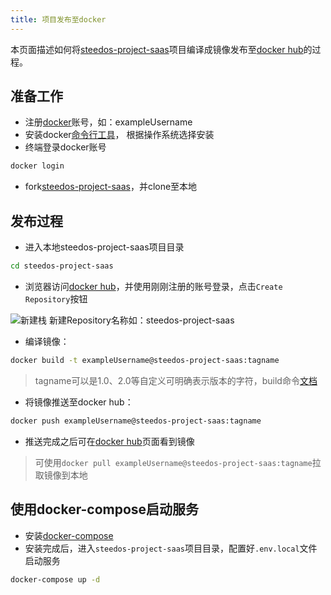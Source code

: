```yaml
---
title: 项目发布至docker
---
```


本页面描述如何将[steedos-project-saas](https://github.com/steedos/steedos-project-saas)项目编译成镜像发布至[docker hub](https://hub.docker.com/)的过程。

## 准备工作

- 注册[docker](https://www.docker.com/)账号，如：exampleUsername
- 安装docker[命令行工具](https://docs.docker.com/get-docker/)， 根据操作系统选择安装
- 终端登录docker账号
```bash
docker login
```
- fork[steedos-project-saas](https://github.com/steedos/steedos-project-saas)，并clone至本地

## 发布过程
- 进入本地steedos-project-saas项目目录
```bash
cd steedos-project-saas
```
- 浏览器访问[docker hub](https://hub.docker.com/)，并使用刚刚注册的账号登录，点击`Create Repository`按钮

![新建栈](/assets/docker/新建栈.png)
新建Repository名称如：steedos-project-saas
- 编译镜像：
```bash
docker build -t exampleUsername@steedos-project-saas:tagname
```
> tagname可以是1.0、2.0等自定义可明确表示版本的字符，build命令[文档](https://docs.docker.com/engine/reference/commandline/build/)
- 将镜像推送至docker hub：
```bash
docker push exampleUsername@steedos-project-saas:tagname
```
- 推送完成之后可在[docker hub](https://hub.docker.com/)页面看到镜像
> 可使用`docker pull exampleUsername@steedos-project-saas:tagname`拉取镜像到本地

## 使用docker-compose启动服务
- 安装[docker-compose](https://docs.docker.com/compose/install/)
- 安装完成后，进入`steedos-project-saas`项目目录，配置好`.env.local`文件启动服务
```bash
docker-compose up -d 
```